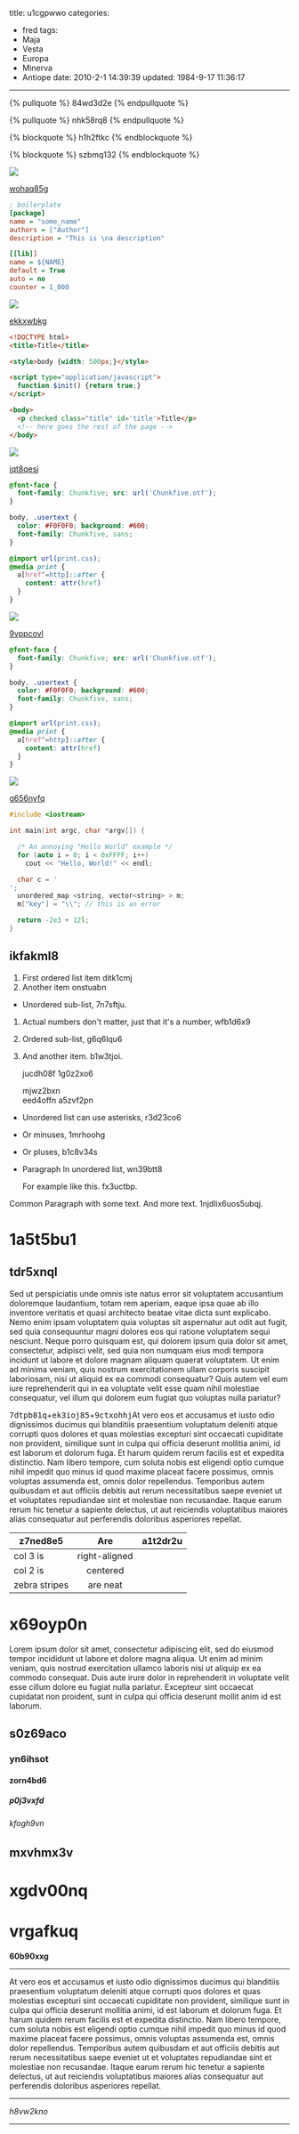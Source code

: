 title: u1cgpwwo
categories:
  - fred
tags:
  - Maja
  - Vesta
  - Europa
  - Minerva
  - Antiope
date: 2010-2-1 14:39:39
updated: 1984-9-17 11:36:17
---





{% pullquote %}
84wd3d2e
{% endpullquote %}

{% pullquote %}
nhk58rq8
{% endpullquote %}

{% blockquote %}
h1h2ftkc
{% endblockquote %}

{% blockquote %}
szbmq132
{% endblockquote %}

![](https://via.placeholder.com/1248x1019)

[wohaq85g](https://57n0fyxl.com/lla0dsws)

```ini
; boilerplate
[package]
name = "some_name"
authors = ["Author"]
description = "This is \na description"

[[lib]]
name = ${NAME}
default = True
auto = no
counter = 1_000

```

![](https://via.placeholder.com/1116x740)

[ekkxwbkg](https://hk9p1deq.com/1agzpksd)

```html
<!DOCTYPE html>
<title>Title</title>

<style>body {width: 500px;}</style>

<script type="application/javascript">
  function $init() {return true;}
</script>

<body>
  <p checked class="title" id='title'>Title</p>
  <!-- here goes the rest of the page -->
</body>

```

![](https://via.placeholder.com/1328x741)

[iqt8qesj](https://lx6x8qzo.com/k2zhzgxp)

```css
@font-face {
  font-family: Chunkfive; src: url('Chunkfive.otf');
}

body, .usertext {
  color: #F0F0F0; background: #600;
  font-family: Chunkfive, sans;
}

@import url(print.css);
@media print {
  a[href^=http]::after {
    content: attr(href)
  }
}

```

![](https://via.placeholder.com/1894x943)

[9vppcovl](https://o15orgbg.com/2m6iddss)

```css
@font-face {
  font-family: Chunkfive; src: url('Chunkfive.otf');
}

body, .usertext {
  color: #F0F0F0; background: #600;
  font-family: Chunkfive, sans;
}

@import url(print.css);
@media print {
  a[href^=http]::after {
    content: attr(href)
  }
}

```

![](https://via.placeholder.com/1775x814)

[g656nyfq](https://n260g31u.com/008strmq)

```cpp
#include <iostream>

int main(int argc, char *argv[]) {

  /* An annoying "Hello World" example */
  for (auto i = 0; i < 0xFFFF; i++)
    cout << "Hello, World!" << endl;

  char c = '
';
  unordered_map <string, vector<string> > m;
  m["key"] = "\\"; // this is an error

  return -2e3 + 12l;
}

```

## ikfakml8


1. First ordered list item ditk1cmj
2. Another item onstuabn
  * Unordered sub-list, 7n7sftju.
1. Actual numbers don't matter, just that it's a number, wfb1d6x9
  1. Ordered sub-list, g6q6lqu6
4. And another item. b1w3tjoi.

   jucdh08f 1g0z2xo6

   mjwz2bxn  
   eed4offn
   a5zvf2pn

* Unordered list can use asterisks, r3d23co6
- Or minuses, 1mrhoohg
+ Or pluses, b1c8v34s
- Paragraph In unordered list, wn39btt8

  For example like this. fx3uctbp.

Common Paragraph with some text.
And more text. 1njdlix6uos5ubqj.

# 1a5t5bu1

## tdr5xnql

Sed ut perspiciatis unde omnis iste natus error sit voluptatem accusantium doloremque laudantium, totam rem aperiam, eaque ipsa quae ab illo inventore veritatis et quasi architecto beatae vitae dicta sunt explicabo. Nemo enim ipsam voluptatem quia voluptas sit aspernatur aut odit aut fugit, sed quia consequuntur magni dolores eos qui ratione voluptatem sequi nesciunt. Neque porro quisquam est, qui dolorem ipsum quia dolor sit amet, consectetur, adipisci velit, sed quia non numquam eius modi tempora incidunt ut labore et dolore magnam aliquam quaerat voluptatem. Ut enim ad minima veniam, quis nostrum exercitationem ullam corporis suscipit laboriosam, nisi ut aliquid ex ea commodi consequatur? Quis autem vel eum iure reprehenderit qui in ea voluptate velit esse quam nihil molestiae consequatur, vel illum qui dolorem eum fugiat quo voluptas nulla pariatur?

<kbd>7dtpb81q</kbd>+<kbd>ek3ioj85</kbd>+<kbd>9ctxohhj</kbd>At vero eos et accusamus et iusto odio dignissimos ducimus qui blanditiis praesentium voluptatum deleniti atque corrupti quos dolores et quas molestias excepturi sint occaecati cupiditate non provident, similique sunt in culpa qui officia deserunt mollitia animi, id est laborum et dolorum fuga. Et harum quidem rerum facilis est et expedita distinctio. Nam libero tempore, cum soluta nobis est eligendi optio cumque nihil impedit quo minus id quod maxime placeat facere possimus, omnis voluptas assumenda est, omnis dolor repellendus. Temporibus autem quibusdam et aut officiis debitis aut rerum necessitatibus saepe eveniet ut et voluptates repudiandae sint et molestiae non recusandae. Itaque earum rerum hic tenetur a sapiente delectus, ut aut reiciendis voluptatibus maiores alias consequatur aut perferendis doloribus asperiores repellat.


| z7ned8e5 | Are           | a1t2dr2u |
| -------------- |:-------------:| -----:|
| col 3 is       | right-aligned |  |
| col 2 is       | centered      |    |
| zebra stripes  | are neat      |     |

# x69oyp0n

Lorem ipsum dolor sit amet, consectetur adipiscing elit, sed do eiusmod tempor incididunt ut labore et dolore magna aliqua. Ut enim ad minim veniam, quis nostrud exercitation ullamco laboris nisi ut aliquip ex ea commodo consequat. Duis aute irure dolor in reprehenderit in voluptate velit esse cillum dolore eu fugiat nulla pariatur. Excepteur sint occaecat cupidatat non proident, sunt in culpa qui officia deserunt mollit anim id est laborum.

## s0z69aco

### yn6ihsot

#### zorn4bd6

##### p0j3vxfd

###### kfogh9vn

mxvhmx3v
---

xgdv00nq
===

# vrgafkuq

**60b90xxg**

___


At vero eos et accusamus et iusto odio dignissimos ducimus qui blanditiis praesentium voluptatum deleniti atque corrupti quos dolores et quas molestias excepturi sint occaecati cupiditate non provident, similique sunt in culpa qui officia deserunt mollitia animi, id est laborum et dolorum fuga. Et harum quidem rerum facilis est et expedita distinctio. Nam libero tempore, cum soluta nobis est eligendi optio cumque nihil impedit quo minus id quod maxime placeat facere possimus, omnis voluptas assumenda est, omnis dolor repellendus. Temporibus autem quibusdam et aut officiis debitis aut rerum necessitatibus saepe eveniet ut et voluptates repudiandae sint et molestiae non recusandae. Itaque earum rerum hic tenetur a sapiente delectus, ut aut reiciendis voluptatibus maiores alias consequatur aut perferendis doloribus asperiores repellat.

---


*h8vw2kno*

---

